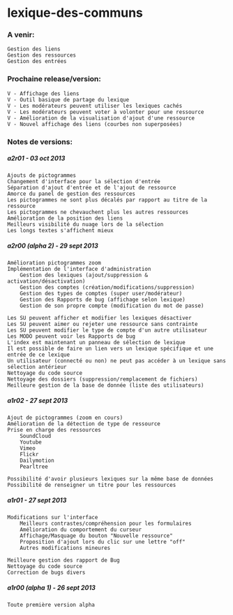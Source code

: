 lexique-des-communs
===================

<h3>A venir:</h3>

	Gestion des liens
	Gestion des ressources
	Gestion des entrées

<h3>Prochaine release/version:</h3>

	V - Affichage des liens
	V - Outil basique de partage du lexique
	V - Les modérateurs peuvent utiliser les lexiques cachés
	V - Les modérateurs peuvent voter à volonter pour une ressource
	V - Amélioration de la visualisation d'ajout d'une ressource
	V - Nouvel affichage des liens (courbes non superposées)


<h3>Notes de versions:</h3>

<h5>a2r01 - 03 oct 2013</h5>

	Ajouts de pictogrammes
	Changement d'interface pour la sélection d'entrée
	Séparation d'ajout d'entrée et de l'ajout de ressource
	Amorce du panel de gestion des ressources
	Les pictogrammes ne sont plus décalés par rapport au titre de la ressource
	Les pictogrammes ne chevauchent plus les autres ressources
	Amélioration de la position des liens
	Meilleurs visibilité du nuage lors de la sélection
	Les longs textes s'affichent mieux

<h5>a2r00 (alpha 2) - 29 sept 2013</h5>

	Amélioration pictogrammes zoom
	Implémentation de l'interface d'administration
		Gestion des lexiques (ajout/suppression & activation/désactivation)
		Gestion des comptes (création/modifications/suppression)
		Gestion des types de comptes (super user/modérateur)
		Gestion des Rapports de bug (affichage selon lexique)
		Gestion de son propre compte (modification du mot de passe)
	
	Les SU peuvent afficher et modifier les lexiques désactiver
	Les SU peuvent aimer ou rejeter une ressource sans contrainte
	Les SU peuvent modifier le type de compte d'un autre utilisateur
	Les MODO peuvent voir les Rapports de bug
	L'index est maintenant un panneau de sélection de lexique
	Il est possible de faire un lien vers un lexique spécifique et une entrée de ce lexique
	Un utilisateur (connecté ou non) ne peut pas accéder à un lexique sans sélection antérieur
	Nettoyage du code source
	Nettoyage des dossiers (suppression/remplacement de fichiers)
	Meilleure gestion de la base de donnée (liste des utilisateurs)

<h5>a1r02 - 27 sept 2013</h5>

	Ajout de pictogrammes (zoom en cours)
	Amélioration de la détection de type de ressource
	Prise en charge des ressources
		SoundCloud
		Youtube
		Vimeo
		Flickr
		Dailymotion
		Pearltree
		
	Possibilité d'avoir plusieurs lexiques sur la même base de données
	Possibilité de renseigner un titre pour les ressources
	

<h5>a1r01 - 27 sept 2013</h5>

	Modifications sur l'interface
		Meilleurs contrastes/compréhension pour les formulaires
		Amélioration du comportement du curseur
		Affichage/Masquage du bouton "Nouvelle ressource"
		Proposition d'ajout lors du clic sur une lettre "off"
		Autres modifications mineures
		
	Meilleure gestion des rapport de Bug
	Nettoyage du code source
	Correction de bugs divers

<h5>a1r00 (alpha 1) - 26 sept 2013</h5>

	Toute première version alpha
